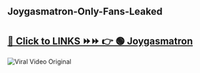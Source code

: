 
 ## Joygasmatron-Only-Fans-Leaked

# <h2><a href="https://clipsfans.com/Joygasmatron&ref=git">🔗 Click to LINKS ⏩⏩ 👉 🟢 Joygasmatron </a></h2>

<a href="https://clipsfans.com/Joygasmatron&ref=git" rel="nofollow" data-target="animated-image.originalLink"><img src="https://i.ibb.co.com/xMMVF88/686577567.gif" alt="Viral Video Original" style="max-width: 100%; display: inline-block;" data-target="animated-image.originalImage"></a>

